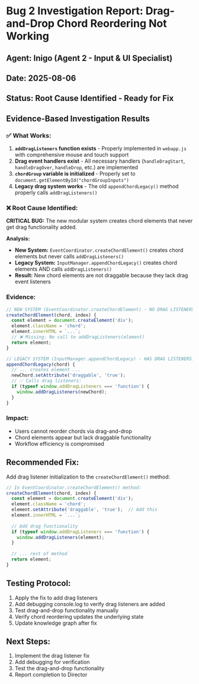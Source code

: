 # Bug 2 Investigation Report: Drag-and-Drop Chord Reordering Not Working

## **Agent:** Inigo (Agent 2 - Input & UI Specialist)
## **Date:** 2025-08-06
## **Status:** Root Cause Identified - Ready for Fix

## **Evidence-Based Investigation Results**

### **✅ What Works:**
1. **`addDragListeners` function exists** - Properly implemented in `webapp.js` with comprehensive mouse and touch support
2. **Drag event handlers exist** - All necessary handlers (`handleDragStart`, `handleDragOver`, `handleDrop`, etc.) are implemented
3. **`chordGroup` variable is initialized** - Properly set to `document.getElementById("chordGroupInputs")`
4. **Legacy drag system works** - The old `appendChordLegacy()` method properly calls `addDragListeners()`

### **❌ Root Cause Identified:**
**CRITICAL BUG:** The new modular system creates chord elements that never get drag functionality added.

**Analysis:**
- **New System:** `EventCoordinator.createChordElement()` creates chord elements but never calls `addDragListeners()`
- **Legacy System:** `InputManager.appendChordLegacy()` creates chord elements AND calls `addDragListeners()`
- **Result:** New chord elements are not draggable because they lack drag event listeners

### **Evidence:**
```javascript
// NEW SYSTEM (EventCoordinator.createChordElement) - NO DRAG LISTENERS:
createChordElement(chord, index) {
  const element = document.createElement('div');
  element.className = 'chord';
  element.innerHTML = `...`;
  // ❌ Missing: No call to addDragListeners(element)
  return element;
}

// LEGACY SYSTEM (InputManager.appendChordLegacy) - HAS DRAG LISTENERS:
appendChordLegacy(chord) {
  // ... creates element ...
  newChord.setAttribute('draggable', 'true');
  // ✅ Calls drag listeners:
  if (typeof window.addDragListeners === 'function') {
    window.addDragListeners(newChord);
  }
}
```

### **Impact:**
- Users cannot reorder chords via drag-and-drop
- Chord elements appear but lack draggable functionality
- Workflow efficiency is compromised

## **Recommended Fix:**
Add drag listener initialization to the `createChordElement()` method:

```javascript
// In EventCoordinator.createChordElement() method:
createChordElement(chord, index) {
  const element = document.createElement('div');
  element.className = 'chord';
  element.setAttribute('draggable', 'true');  // Add this
  element.innerHTML = `...`;
  
  // Add drag functionality
  if (typeof window.addDragListeners === 'function') {
    window.addDragListeners(element);
  }
  
  // ... rest of method
  return element;
}
```

## **Testing Protocol:**
1. Apply the fix to add drag listeners
2. Add debugging console.log to verify drag listeners are added
3. Test drag-and-drop functionality manually
4. Verify chord reordering updates the underlying state
5. Update knowledge graph after fix

## **Next Steps:**
1. Implement the drag listener fix
2. Add debugging for verification
3. Test the drag-and-drop functionality
4. Report completion to Director
